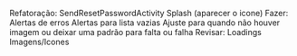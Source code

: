 Refatoração:
    SendResetPasswordActivity
    Splash (aparecer o icone)
Fazer:
    Alertas de erros
    Alertas para lista vazias
    Ajuste para quando não houver imagem ou deixar uma padrão para falta ou falha
Revisar:
    Loadings
    Imagens/Icones
